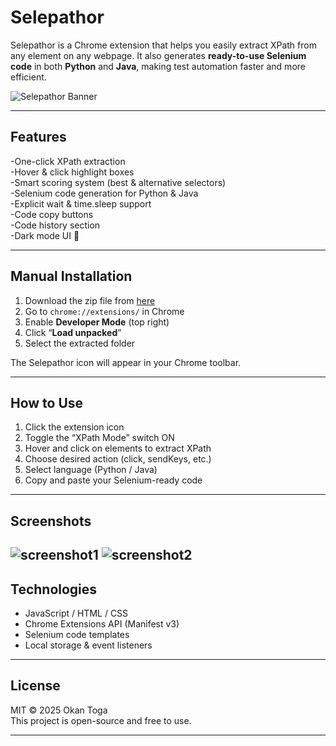 # Selepathor

Selepathor is a Chrome extension that helps you easily extract XPath from any element on any webpage. It also generates **ready-to-use Selenium code** in both **Python** and **Java**, making test automation faster and more efficient.

![Selepathor Banner](https://i.imgur.com/m4xQXwS.png) <!-- (isteğe bağlı ekran görüntüsü) -->

---

## Features

-One-click XPath extraction  
-Hover & click highlight boxes  
-Smart scoring system (best & alternative selectors)  
-Selenium code generation for Python & Java  
-Explicit wait & time.sleep support  
-Code copy buttons  
-Code history section  
-Dark mode UI 🌙

---

## Manual Installation 

1. Download the zip file from [here](https://www.mediafire.com/file/d6zg125lsmmaz0u/Selepathor.zip/file)
2. Go to `chrome://extensions/` in Chrome  
3. Enable **Developer Mode** (top right)  
4. Click “**Load unpacked**”  
5. Select the extracted folder

The Selepathor icon will appear in your Chrome toolbar. 

---

## How to Use

1. Click the extension icon  
2. Toggle the “XPath Mode” switch ON  
3. Hover and click on elements to extract XPath
4. Choose desired action (click, sendKeys, etc.)  
5. Select language (Python / Java)  
6. Copy and paste your Selenium-ready code

---

## Screenshots

![screenshot1](https://i.imgur.com/jzUKIfr.png)
![screenshot2](https://i.imgur.com/PZbn7Xs.png)
---

## Technologies

- JavaScript / HTML / CSS  
- Chrome Extensions API (Manifest v3)  
- Selenium code templates  
- Local storage & event listeners

---


## License

MIT © 2025 Okan Toga  
This project is open-source and free to use.

---

